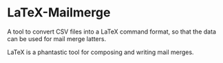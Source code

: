 # LaTeX-Mailmerge 

A tool to convert CSV files into a LaTeX command format, so that the data can be used for mail merge latters.

LaTeX is a phantastic tool for composing and writing mail merges. 